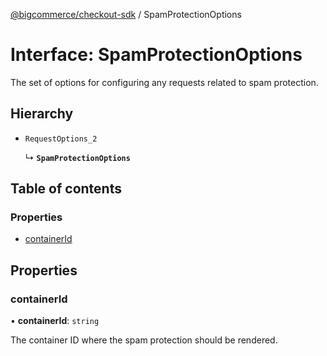 [@bigcommerce/checkout-sdk](../README.md) / SpamProtectionOptions

# Interface: SpamProtectionOptions

The set of options for configuring any requests related to spam protection.

## Hierarchy

- `RequestOptions_2`

  ↳ **`SpamProtectionOptions`**

## Table of contents

### Properties

- [containerId](SpamProtectionOptions.md#containerid)

## Properties

### containerId

• **containerId**: `string`

The container ID where the spam protection should be rendered.
